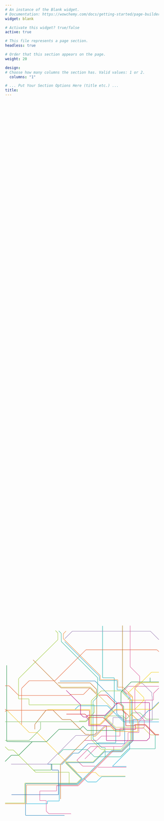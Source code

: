 ```yaml
---
# An instance of the Blank widget.
# Documentation: https://wowchemy.com/docs/getting-started/page-builder/
widget: blank

# Activate this widget? true/false
active: true

# This file represents a page section.
headless: true

# Order that this section appears on the page.
weight: 20

design:
# Choose how many columns the section has. Valid values: 1 or 2.
  columns: "1"

# ... Put Your Section Options Here (title etc.) ...
title:
---
```

<!-- skills section start -->
   <!-- <section class="skills">
          <div class="max-width">
              <h2 class="title">Data Professional</h2>
              <div class="skills-content">
                  <div class="column left">
                      <div class="bars">
                          <div class="info">
                              <span>Machine Learning and Artificial Intelligence</span>
                          </div>
                          <div class="line ml"></div>
                      </div>
                      <div class="bars">
                          <div class="info">
                              <span>Trend Analysis and Predictive Analytics</span>
                          </div>
                          <div class="line trend"></div>
                      </div>
                      <div class="bars">
                          <div class="info">
                              <span>Data Structures & Algorithms</span>
                          </div>
                          <div class="line ds"></div>
                      </div>
                      <div class="bars">
                          <div class="info">
                              <span>Computer Vision techniques</span>
                          </div>
                          <div class="line cv"></div>
                      </div>
                  </div>
                  <div class="column right">
                      <div class="bars">
                          <div class="info">
                              <span>Statistical Modeling and Feature Engineering</span>
                          </div>
                          <div class="line sm"></div>
                      </div>
                      <div class="bars">
                          <div class="info">
                              <span>Data Science and Information Visualization</span>
                          </div>
                          <div class="line iv"></div>
                      </div>
                      <div class="bars">
                          <div class="info">
                              <span>Deep Learning models</span>
                          </div>
                          <div class="line dl"></div>
                      </div>
                      <div class="bars">
                          <div class="info">
                              <span>Web Scraping and Data Mining</span>
                          </div>
                          <div class="line ws"></div>
                      </div>
                  </div>
              </div>
          </div>
      </section> -->

<!-- I am always up for:
 - a cup of delicious coffee
 - dark chocolates
 - discovering new music: [J A M W I N E](https://jam-wine.tumblr.com/)
 - Stock Markets and investments
 - a game of Chess or Table Tennis
 - exploring Open Source Technologies: [Work With Data](https://workwithdata.tumblr.com/)
 - PC Gaming and eSports
 - Coursera MOOCs
 - discussion about new gadgets and PC configurations
 - Logo Designing
 - Traveling (*obviously* :sweat_smile:) -->


<script src='https://codepen.io/juliangarnier/pen/yMLaRG'></script>
<script src='https://cdn.jsdelivr.net/npm/animejs@3.0.1/lib/anime.min.js'></script>

<div class="anim">
  <svg xmlns="http://www.w3.org/2000/svg" viewBox="0 0 800 600"><g fill="none" fill-rule="evenodd"><path stroke="#31B495" d="M781.02 488.77v69.78c0 1.08-.88 1.96-1.97 1.96l-135.12-.04c-1.09 0-2.6.62-3.38 1.39l-39.23 38.96a5.52 5.52 0 0 1-3.37 1.4h-75.38a1.97 1.97 0 0 1-1.97-1.97v-33.5"/><path stroke="#F4D21F" d="M674.88 355.57l45.54-45.24a5.42 5.42 0 0 0 1.39-3.35l-.06-10.38c0-1.08-.63-2.58-1.4-3.35l-43.38-43.07a1.94 1.94 0 0 1 0-2.77l82.83-82.25a5.52 5.52 0 0 1 3.37-1.4l44.94.1c1.08 0 2.6-.62 3.37-1.37L952.5 22.65"/><path stroke="#1AACA8" d="M507-76.68v265.47a4 4 0 0 0 4 3.99H566c1.08 0 1.97.88 1.97 1.96v147.5c0 1.08-.63 2.59-1.4 3.35l-47.9 47.4a5.45 5.45 0 0 0-1.4 3.34c0 2.25.64 3.76 1.4 4.53l53.82 53.26c.77.76 1.76 1.39 2.19 1.39.43 0 .79.88.79 1.96v70.17c0 1.07-.89 1.96-1.97 1.96l-85.81-.04c-1.09 0-2.6.62-3.38 1.39l-1.55 1.54a5.52 5.52 0 0 1-3.38 1.4h-9.29"/><path stroke="#1F8C43" d="M8 127.82v391.06a4.04 4.04 0 0 0 4 4.04L140.8 524"/><path stroke="#1AA5D0" d="M894.01 374l49.8-49.44a5.52 5.52 0 0 1 3.37-1.4h92.41c1.09 0 2.6.63 3.38 1.4l27.18 26.99"/><path stroke="#1AA5D0" d="M894.01 374l49.8-49.44a5.52 5.52 0 0 1 3.37-1.4h92.41c1.09 0 2.6.63 3.38 1.4l27.18 26.99"/><path stroke="#1F8C43" d="M755.16 213.9l70.82.04c1.08 0 2.6-.63 3.37-1.4l91.61-90.97a5.52 5.52 0 0 1 3.37-1.39h77.07l-71.29-72.13a5.45 5.45 0 0 1-1.4-3.35V16.87"/><path stroke="#9DCA40" d="M261.78-52.44l11.16 11.08c.77.77 1.4 2.28 1.4 3.35V-5L156.7 111.03l-85.4 84.8a5.45 5.45 0 0 0-1.4 3.35v100.67c0 1.08.89 1.96 1.97 1.96h50.4c1.09 0 1.98.88 1.98 1.96l.07 26.92c0 1.07.9 1.96 1.98 1.96l335.73.13c1.09 0 1.98.88 1.98 1.96v36.79l-42.99 43.78a5.52 5.52 0 0 1-3.37 1.4H385.2"/><path stroke="#DA5A98" d="M564.8 549.64v17.76c0 1.08-.64 2.59-1.4 3.35L382.28 750.6a5.52 5.52 0 0 1-3.38 1.39h-109.1c-1.09 0-1.97.88-1.97 1.96v23.37c0 1.07-.9 1.96-1.98 1.96h-83.54c-1.08 0-1.97.88-1.97 1.96v45.8c0 1.07.89 1.95 1.97 1.95h29.89c1.08 0 1.97.88 1.97 1.96v51.07c0 1.08.63 2.59 1.4 3.35l10.32 10.25c.77.76 2.29 1.39 3.37 1.39h111.77c1.09 0 1.34.62.57 1.39M482.82 656H630.9"/><path stroke="#E5683E" d="M440.53 245.87l-31.7 31.48a5.52 5.52 0 0 1-3.37 1.39h-62.37c-1.09 0-2.6.62-3.38 1.39l-2.68 3.66-264.59.02c-1.08 0-2.6-.63-3.37-1.4l-47.3-46.97a5.52 5.52 0 0 0-3.37-1.39h-57.47l-1.12-34.61c0-1.08-.63-2.59-1.4-3.35l-66.54-65.94"/><path stroke="#9F83B6" d="M705.31 221.73h7.83c1.09 0 2.6.63 3.37 1.4l45.8 45.6c.78.76 1.4 2.27 1.4 3.35v13.94c0 1.08.46 1.96 1.03 1.98.56 0 1.03.9 1.03 1.98v10.77l-.15 110.84c0 1.08-.89 1.96-1.98 1.96H628.32c-1.08 0-2.6-.63-3.37-1.4l-12.2-12.12a5.52 5.52 0 0 0-3.38-1.39h-46.18a2 2 0 0 0-2 1.96l-.17 26.74c0 1.08-.63 2.59-1.4 3.35l-8.82 8.76a5.52 5.52 0 0 1-3.37 1.39l-26.65-.06c-1.09 0-2.6.62-3.38 1.39l-48.1 47.78a5.52 5.52 0 0 1-3.38 1.39h-16.37l-79.45-.02c-1.09 0-2.6.63-3.36 1.39L220.71 639.06a5.47 5.47 0 0 1-3.35 1.4H31.06"/><path stroke="#BC6D21" d="M145.43 99.41L289.6 243.5c.77.76 2.29 1.39 3.37 1.39h146.76c1.09 0 2.6.62 3.38 1.39l31.93 31.71c.77.77 1.4 2.27 1.4 3.35V474.1c0 1.08-.63 2.59-1.4 3.35l-7.6 7.54a5.52 5.52 0 0 1-3.36 1.4h-20.62l-20.67 20.97-2.78 2.78L289.37 640a5.45 5.45 0 0 0-1.4 3.35l.16 177.85"/><path stroke="#DA1817" d="M318.82 380.62h94.88c1.09 0 2.6.63 3.38 1.39l14.97 14.87c.77.76 2.29 1.39 3.37 1.39h72.99c1.08 0 2.6.63 3.35 1.39l58.57 58.53c.77.77 2.27 1.4 3.35 1.4h103.37c1.08 0 1.97-.89 1.97-1.97v-14.7c0-1.09-.89-1.97-1.97-1.97l-6.7.02H630.1a1.97 1.97 0 0 1-1.97-1.96v-57c0-1.08-.63-2.59-1.4-3.35l-14.58-14.48a5.45 5.45 0 0 1-1.4-3.35v-17.3c0-1.07-.63-2.58-1.4-3.34L597 327.92a5.52 5.52 0 0 0-3.37-1.39h-17.4c-1.09 0-2.6-.62-3.38-1.39l-41.8-41.5a5.52 5.52 0 0 0-3.37-1.4h-41.34"/><path stroke="#9F9FA0"/><path stroke="#74BB63" d="M855.2 194.4h59.84c1.09 0 1.97.89 1.97 1.96v28.74c0 1.08.64 2.59 1.4 3.35l50.96 50.6c.77.76 1.4 2.27 1.4 3.35v101.47l105.2 104.27"/><path stroke="#DA5A98" d="M638.46 305.73L651 293.29c.77-.74.77-2 0-2.76l-31.35-31.13c-.76-.74-.76-2 0-2.76l18.53-18.4a5.52 5.52 0 0 1 3.37-1.39l160.41-.2 423.37 1.2c1.08 0 1.97.89 1.97 1.96v71.5"/><path stroke="#BC6D21" d="M438.61 486.03h-18.54c-1.08 0-2.6-.63-3.37-1.4l-74.94-74.41a5.52 5.52 0 0 0-3.37-1.4h-38.57c-1.08 0-2.6-.62-3.37-1.38l-47-46.68-36.58-.04-57 71.59a5.45 5.45 0 0 0-1.4 3.35v23.9"/><path stroke="#74BB63" d="M882.06 358.97l-46.92 46.6a5.52 5.52 0 0 1-3.38 1.39h-94.64c-1.09 0-2.6-.63-3.38-1.4l-30.6-30.33a5.52 5.52 0 0 0-3.36-1.4l-34.94.04c-1.08 0-2.6.63-3.37 1.4l-29.57 29.36a5.52 5.52 0 0 1-3.37 1.39l-14.55-14.35a5.63 5.63 0 0 0-3.42-1.4l-156.97-.25c-1.11 0-2.65.63-3.43 1.4l-27.85 27.61a5.52 5.52 0 0 1-3.38 1.4H-23.82l-88.65.2-12.44 12.35"/><path stroke="#2283BC" d="M292.9 643.74l59.56-59.12a5.52 5.52 0 0 1 3.37-1.39h23.93c1.08 0 2.6-.63 3.37-1.39l46.53-46.21a5.52 5.52 0 0 1 3.38-1.4h33.53l153.67-.01c1.08 0 1.97-.88 1.97-1.96V420.01c0-1.07-.63-2.58-1.4-3.35l-38.64-38.37a5.45 5.45 0 0 1-1.4-3.35v-51.52c0-1.08-.64-2.59-1.4-3.35L468.91 210.39a5.52 5.52 0 0 0-3.38-1.4l-180.49.2"/><path stroke="#DA5A98" d="M484.13 548.71h-37.09c-1.08 0-2.6.63-3.37 1.4l-69.02 68.54c-.77.76-.77 2 0 2.76l28.09 27.78c.77.76 2.29 1.39 3.37 1.39h62.41"/><path stroke="#31B495" d="M520.82 561.7v-4.74c0-1.08-.89-1.96-1.98-1.96h-13.21c-1.09 0-2.6-.62-3.37-1.39l-43.36-42.88a5.45 5.45 0 0 1-1.4-3.35v-190.4c0-1.08.63-2.6 1.4-3.36l20.89-20.74a5.45 5.45 0 0 0 1.4-3.35v-95.4c0-1.08-.63-2.58-1.4-3.35L292.4 4.7l-.6-40.88c0-1.08-.62-2.58-1.4-3.35L278.8-51.07"/><path stroke="#1EB2D8" d="M275.76 745h99.28c1.09 0 2.6-.63 3.38-1.4l174.33-172.75a5.52 5.52 0 0 1 3.38-1.4h46.75c1.08 0 2.6-.62 3.35-1.38l51.47-51.46a5.42 5.42 0 0 0 1.38-3.35V311.29c0-1.07-.63-2.58-1.4-3.35l-51.84-51.3a5.52 5.52 0 0 0-3.38-1.4h-17.95a1.97 1.97 0 0 1-1.97-1.95v-44.47c0-1.07-.89-1.96-1.97-1.96h-88.63a1.97 1.97 0 0 1-1.97-1.96v-19.2c0-1.07-.64-2.58-1.4-3.34L309.87 4.92"/><path stroke="#F4D21F" d="M1002.65 123.83H926.5c-1.08 0-2.6.62-3.37 1.39l-92.28 91.46a5.52 5.52 0 0 1-3.37 1.39l-131.87-.08c-1.09 0-2.6.63-3.37 1.37l-51.9 51.19c-.77.76-.77 2 0 2.76l21.22 21.1c.77.76 1.4 2.27 1.4 3.35v15.69"/><path stroke="#BE2F39" d="M672.51 437.64h54.25c1.08 0 2.6.63 3.37 1.4l49.04 48.7c.77.76 2.29 1.38 3.37 1.38h45.16c1.08 0 2.6-.62 3.37-1.39L914.39 405a5.52 5.52 0 0 1 3.37-1.4h42.22c1.08 0 2.6.63 3.37 1.4l100.8 100.1"/><path stroke="#E5683E" d="M672.51 434.31h55.63c1.08 0 2.6.63 3.37 1.4l49.14 48.8c.77.76 2.29 1.38 3.37 1.38l41.9-.04c1.08 0 2.6-.62 3.37-1.39l62.08-61.68a5.45 5.45 0 0 0 1.4-3.35l-.1-268.18c0-1.08-.63-2.59-1.4-3.35l-99.8-99.28a5.52 5.52 0 0 0-3.37-1.39H422.62c-1.08 0-2.6.63-3.37 1.4L260.28 206.3a5.52 5.52 0 0 1-3.38 1.39H127.3c-1.08 0-2.6.62-3.37 1.39l-36.71 36.45a5.45 5.45 0 0 0-1.4 3.35v185.1"/><path stroke="#1EB2D8" d="M410.1 713.73l17.53 17.42c.77.76 2.29 1.39 3.37 1.39h42.02c1.09 0 2.6-.63 3.37-1.4l26.02-25.83 123.2-.31"/><path/><path stroke="#2283BC" d="M307.34 907.08c.77-.77.52-1.4-.57-1.4H108.29a1.97 1.97 0 0 1-1.98-1.95V743.59c0-1.08.9-1.96 1.98-1.96h264.38c1.09 0 2.6-.63 3.38-1.4l23.75-23.58c.77-.76.77-2 0-2.76l-80.84-80.1c-.77-.76-.51-1.4.57-1.4h137.53c1.09 0 2.6-.62 3.38-1.38l53.63-53.26a5.52 5.52 0 0 1 3.37-1.4l88.57-.2c1.09 0 2.6-.62 3.38-1.38l55.6-55.22a5.45 5.45 0 0 0 1.4-3.35V409.93c0-1.08.9-1.96 1.98-1.96h29c1.08 0 2.6-.63 3.37-1.4l43.32-43.01a5.52 5.52 0 0 1 3.37-1.4h6.11c1.09 0 2.6-.62 3.38-1.38l53.12-52.76a5.52 5.52 0 0 1 3.37-1.39h13.6c1.08 0 2.6.63 3.37 1.4L892.79 370c.77.77 2.29 1.4 3.37 1.4h74.06c1.08 0 2.6.62 3.37 1.38l93.97 93.5"/><path stroke="#E6632A" d="M647.56 429.46v-33.62c0-1.08-.63-2.59-1.4-3.35l-31.45-31.22a5.52 5.52 0 0 0-3.37-1.4h-36.87c-1.08 0-2.6.63-3.37 1.4l-74.35 73.83a5.52 5.52 0 0 1-3.37 1.39H440.9a1.97 1.97 0 0 1-1.98-1.96v-71.5c0-1.08-.88-1.96-1.97-1.96H9.3c-1.08 0-2.6.63-3.37 1.4l-37.9 37.62a5.52 5.52 0 0 1-3.37 1.4h-57c-1.1 0-2.61.62-3.38 1.38l-13.2 13.1a5.52 5.52 0 0 1-3.37 1.4h-13.2"/><path stroke="#F4D21F" d="M219.9 357h144.49l76.54.13c1.08 0 1.97.88 1.97 1.96v71.7c0 1.08.89 1.96 1.97 1.96h46.36c1.08 0 2.6-.63 3.37-1.4l74.35-74a5.52 5.52 0 0 1 3.37-1.4h192.33c1.09 0 2.6-.62 3.37-1.38l43.58-43.28a5.52 5.52 0 0 1 3.37-1.39h10.6c1.08 0 2.6.63 3.37 1.4l62.65 62.2c.77.77 2.29 1.4 3.37 1.4h73.87c1.09 0 2.6.63 3.38 1.4l94.12 93.47 9.27.57c.84 0 2.17-.62 2.93-1.39l104.08-89.36a1.97 1.97 0 0 1 2.78 0l6.3 6.25"/><path stroke="#9DCA40" d="M599.92 564.19a6.6 6.6 0 0 0 4.04-1.67l47.94-47.6a6.5 6.5 0 0 0 1.67-4.01V313.84c0-1.3-.75-3.1-1.67-4.02l-47.94-47.6a6.6 6.6 0 0 0-4.04-1.66h-97.84a6.6 6.6 0 0 0-4.05 1.66l-47.93 47.6a6.5 6.5 0 0 0-1.68 4.02v197.07c0 1.29.75 3.1 1.68 4.01l47.93 47.6a6.6 6.6 0 0 0 4.05 1.67h97.84z"/><path stroke="#1EB2D8" d="M648.25 527.17v33.3c0 1.08-.63 2.58-1.4 3.35l-87.37 86.76c-.77.76-.51 1.39.57 1.39h70.82"/><path stroke="#BC6D21" d="M476.04 273.32v-18.86c0-1.08-.63-2.59-1.4-3.35l-30.9-30.68a5.52 5.52 0 0 0-3.37-1.4H274.62"/><path stroke="#9F83B6" d="M923.43 372.6V119.09c0-1.07-.64-2.58-1.4-3.34L757.4-47.74a5.52 5.52 0 0 0-3.37-1.39H351.57c-1.09 0-2.6.63-3.38 1.4L310.5-10.3"/><path stroke="#ED8E3F" d="M317-49.77L304.42-37.3a5.58 5.58 0 0 0-1.42 3.35l-.36 21.45a5.3 5.3 0 0 0 1.36 3.35L493.36 178.9c.77.76 1.4 2.27 1.4 3.35v18.41c0 1.08.89 1.96 1.97 1.96h87.86c1.09 0 1.98.88 1.98 1.96v34.67c0 1.08.88 1.96 1.97 1.96h23.3c1.08 0 2.6.63 3.37 1.4l46.16 45.83c.77.77 1.4 2.28 1.4 3.35v138.64l.07 84.4c0 1.08-.63 2.6-1.38 3.35l-53.63 53.27a5.52 5.52 0 0 1-3.37 1.39H557.9c-1.08 0-2.6.63-3.37 1.39L380.57 746.98a5.52 5.52 0 0 1-3.38 1.39H112.47c-1.09 0-1.97.88-1.97 1.96v93.24c0 1.08-.9 1.96-1.98 1.96h-224.54"/><path stroke="#DA5A98" d="M415.07 612.97l63.3-62.86a5.52 5.52 0 0 1 3.37-1.4h124.67c1.08 0 2.6-.6 3.37-1.37l28.23-27.83a5.35 5.35 0 0 0 1.4-3.33V478.2c0-1.07.89-1.96 1.97-1.96H694c1.09 0 1.97-.88 1.97-1.95v-52.11c0-1.08.64-2.59 1.4-3.35l29.57-29.37a5.45 5.45 0 0 0 1.4-3.35v-76c0-1.08.9-1.96 1.98-1.96h37.9a4 4 0 0 0 4-4v-29.3c0-1.08.63-2.59 1.4-3.35l35.35-35"/><path stroke="#1AA5D0" d="M893.1 374.7L847.5 420a5.52 5.52 0 0 1-3.37 1.38H618.66c-1.09 0-2.6-.62-3.37-1.39l-81.65-81.08a5.52 5.52 0 0 0-3.37-1.39H384.49c-1.08 0-2.6.63-3.37 1.4l-17.14 17.02"/><path stroke="#55B549" d="M288.52 640.2h-46.9c-1.09 0-1.98.88-1.98 1.95v26.65c0 1.07-.89 1.95-1.97 1.95h-89.32"/><path stroke="#D3C452" d="M281.34 229.6l9.65 9.59c.77.76 2.29 1.39 3.37 1.39l146.76-.2c1.09 0 2.6.63 3.38 1.37l115.95 114c.77.76.77 1.99 0 2.75l-37.2 37.05a1.96 1.96 0 0 0 0 2.78l49.62 49.28c.77.77 2.3 1.4 3.38 1.4h138.28c1.08 0 2.6.62 3.37 1.39l37.26 37c.77.76 2.3 1.4 3.38 1.4h21.7"/><path stroke="#9DCA40" d="M-116.02 841.87h216.77c1.09 0 1.97-.89 1.97-1.96v-99.83c0-1.08.9-1.96 1.98-1.96h266.24c1.08 0 2.6-.62 3.37-1.39l20.18-20.04c.77-.76.77-2.02 0-2.76l-78.7-78.2a5.45 5.45 0 0 1-1.4-3.35v-1.57c0-1.07.88-1.96 1.97-1.96l139.22.02c1.09 0 2.6-.62 3.38-1.39l53.7-53.48a4.86 4.86 0 0 1 2.8-1.39c.76 0 1.41-.88 1.41-1.96v-6.62"/><path stroke="#B00D7C" d="M317.92 257.82l73.16 72.65c.77.77 1.4 2.27 1.4 3.35v45.25c0 1.08.63 2.59 1.4 3.35l12.02 11.93c.77.77 2.28 1.4 3.37 1.4h9.86c1.09 0 2.6-.63 3.38-1.4l6.29-6.25a5.52 5.52 0 0 1 3.37-1.39h85.81c1.08 0 2.6-.62 3.37-1.39l63.1-62.66a5.52 5.52 0 0 1 3.38-1.4h161.56c1.08 0 1.97.89 1.97 1.96v178.66c0 1.07-.63 2.58-1.4 3.35l-11.42 11.34a5.52 5.52 0 0 1-3.38 1.39H529.03a1.97 1.97 0 0 1-1.98-1.96v-73.07c0-1.07-.88-1.96-1.97-1.96h-88.26a1.97 1.97 0 0 1-1.97-1.95V406.5c0-1.08-.89-1.96-1.97-1.96-1.99 0-3.5-.63-4.28-1.4l-7.44-7.38"/><path stroke="#DA5A98" d="M650.42-78.35v211.36c0 1.08.63 2.59 1.4 3.35l46.73 46.4c.77.77 1.4 2.28 1.4 3.36v35.79l-2.49-.14c-.75 0-1.97.63-2.74 1.4l-18.32 18.19a5.45 5.45 0 0 0-1.4 3.35v116.95c0 1.07.63 2.58 1.38 3.35l46.53 46.58a5.42 5.42 0 0 1 1.38 3.35l-.02 30.34c0 1.08-.63 2.59-1.4 3.35l-4.91 4.88a5.52 5.52 0 0 1-3.37 1.4H599.52c-1.08 0-1.97.87-1.97 1.95v36c0 1.08-.89 1.96-1.97 1.96h-92.71c-1.09 0-2.6.63-3.38 1.4l-19.58 19.45a5.52 5.52 0 0 1-3.38 1.39h-63.61"/><path stroke="#1EB2D8" d="M281.48 745v84.33c0 1.08-.89 1.96-1.97 1.96h-57.48c-1.09 0-1.98.88-1.98 1.96v10.36c0 1.08-.88 1.96-1.97 1.96H110.52"/><path stroke="#F5C739" d="M10.95 362.32l113.4 112.62c.78.77 2.3 1.4 3.38 1.4h36.12c1.08 0 2.6.62 3.37 1.38l205.45 204.03c.77.76 2.29 1.39 3.37 1.39l62.74.03h29.53c1.09 0 2.6.63 3.37 1.4l16.36 16.23c.77.77 2.29 1.4 3.37 1.4h134.34"/><path stroke="#31B495" d="M275.82 590.44l24.44-24.27a5.52 5.52 0 0 1 3.37-1.4h121.52c1.08 0 2.6.63 3.37 1.4l34.32 34.08c.77.77 2.3 1.4 3.38 1.4h54.36"/><path stroke="#AD7D20" d="M633.41 278.74l-21.36-21.22a5.45 5.45 0 0 1-1.4-3.35V-78.58"/><path stroke="#1F8C43" d="M754.4 192.02v20.11c0 1.08-.9 1.96-1.98 1.96h-94.49c-1.08 0-2.6.63-3.37 1.4l-50.28 49.93a5.45 5.45 0 0 0-1.4 3.35v56.41c0 1.08.63 2.59 1.4 3.35l10.63 10.56c.77.76 1.4 2.27 1.4 3.35v121.45c0 1.08-.89 1.96-1.97 1.96H429.6c-1.08 0-2.6-.62-3.37-1.39l-21.2-21.06-15.77 14.8a5.52 5.52 0 0 1-3.37 1.38H282.15c-1.08 0-2.6.63-3.37 1.37l-62.1 61.3a5.5 5.5 0 0 1-3.37 1.37h-69.85c-1.09 0-2.6.63-3.37 1.4l-68.22 67.73a5.52 5.52 0 0 1-3.37 1.4H34.1c-1.09 0-2.6.62-3.38 1.38l-61.64 61.22a5.45 5.45 0 0 0-1.4 3.35v98.02c0 1.08-.89 1.96-1.97 1.96h-30.76c-1.08 0-2.6.63-3.37 1.4l-48.29 47.95"/><path stroke="#74BB63" d="M184.55 422.03v34.09c0 1.07-.63 2.58-1.4 3.35l-56.48 55.88a5.52 5.52 0 0 1-3.37 1.4H-34.6"/><path stroke="#E5683E" d="M980.12 416.59l-15.05-14.95a5.52 5.52 0 0 0-3.38-1.4h-46.04c-1.08 0-2.6.63-3.37 1.4l-14.5 14.4c-.77.76-1.4.5-1.4-.57v-34.93c0-1.08-.63-2.58-1.4-3.35l-2.48-2.47"/><path stroke="#DA5A98" d="M826.77 238.25v54.43c0 1.08.63 2.59 1.4 3.35l86.38 85.78c.77.77 2.29 1.4 3.37 1.4h98.61c1.09 0 2.6-.63 3.36-1.4l22.6-22.8a5.47 5.47 0 0 1 3.36-1.39h106.38c1.08 0 1.97-.88 1.97-1.96l.04-95.24c0-1.08.89-1.96 1.97-1.96h39.02c1.09 0 1.97.88 1.97 1.96v48.1"/><path stroke="#E6632A" d="M12.87 361.05h-5c-1.1 0-2.61-.63-3.38-1.4l-17.72-17.58a5.52 5.52 0 0 0-3.37-1.4h-16.9c-1.09 0-2.6-.62-3.38-1.38l-55.64-55.26a5.52 5.52 0 0 0-3.38-1.4h-15.19"/><path stroke="#3EB373" d="M959.23 126.08l19.2 19.06c.76.76 2.28 1.39 3.36 1.39h177.42c1.09 0 1.97.88 1.97 1.96v100.84a3 3 0 0 0 3 3h36.42c1.08 0 1.97.88 1.97 1.96v54.65"/><path stroke="#2765B0" d="M33.17 798.75h242.12c1.08 0 1.97-.88 1.97-1.96V672.9c0-1.08-.89-1.96-1.97-1.96h-30.12a1.97 1.97 0 0 1-1.98-1.96v-26.76c0-1.07-.88-1.96-1.97-1.96h-20.87"/><path stroke="#EB9D12" d="M458.48 496.1h9.55c1.09 0 2.6-.63 3.37-1.4l48.23-47.83a5.52 5.52 0 0 1 3.38-1.39h24.26c1.08 0 2.6.63 3.37 1.39l23.26 23.1c.77.76 2.29 1.39 3.37 1.39h111.06c1.09 0 1.97-.88 1.97-1.96v-54.46c0-1.08-.63-2.59-1.4-3.33l-20.35-20.04-2.8-2.76-1.17-1.16a5.52 5.52 0 0 0-3.37-1.39h-11.66a1.97 1.97 0 0 1-1.97-1.96V310.6c0-1.08.88-1.96 1.97-1.96h77.38"/><path stroke="#9DCA40" d="M-34.94 402.19v111.19c0 1.07.63 2.58 1.4 3.35l49.06 48.71c.76.77 2.28 1.4 3.37 1.4h21.8c1.08 0 2.6.62 3.37 1.39l113 112.22c.78.77 2.3 1.4 3.38 1.4h170.6c1.08 0 1.97.87 1.97 1.95v60.41"/></g></svg>
</div>

<style>

.anim, .anim svg {
  position: relative;
  width: 100%;
  height: 100%;
}
.anim path {
  stroke-width: 2;
}
</style>


<script>
var pathEls = document.querySelectorAll('path');
for (var i = 0; i < pathEls.length; i++) {
  var pathEl = pathEls[i];
  var offset = anime.setDashoffset(pathEl);
  pathEl.setAttribute('stroke-dashoffset', offset);
  anime({
    targets: pathEl,
    strokeDashoffset: [offset, 0],
    duration: anime.random(1000, 3000),
    delay: anime.random(0, 2000),
    loop: true,
    direction: 'alternate',
    easing: 'easeInOutSine',
    autoplay: true
  });
}
</script>